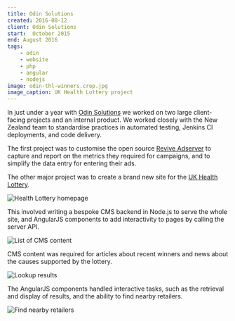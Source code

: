 ```yaml
---
title: Odin Solutions
created: 2016-08-12
client: Odin Solutions
start:  October 2015
end: August 2016
tags:
    - odin
    - website
    - php
    - angular
    - nodejs
image: odin-thl-winners.crop.jpg
image_caption: UK Health Lottery project
---
```


In just under a year with [Odin Solutions](http://www.odinsol.com/)
we worked on two large client-facing projects and an internal product.
We worked closely with the New Zealand team to standardise practices in
automated testing, Jenkins CI deployments, and code delivery.

<!--more-->

The first project was to customise the open source [Revive Adserver](https://www.revive-adserver.com/)
to capture and report on the metrics they required for campaigns, and to simplify the data entry
for entering their ads.

The other major project was to create a brand new site for the [UK Health Lottery](https://www.healthlottery.co.uk/).

![Health Lottery homepage](/images/projects/odin-thl-home.jpg "Homepage")

This involved writing a bespoke CMS backend in Node.js to serve the whole site,
and AngularJS components to add interactivity to pages by calling the server API.

![List of CMS content](/images/projects/odin-thl-winners.jpg "List of CMS content")

CMS content was required for articles about recent winners and news about the causes supported by the lottery.

![Lookup results](/images/projects/odin-thl-results.jpg "Lookup results")

The AngularJS components handled interactive tasks, such as the retrieval and display of results,
and the ability to find nearby retailers.

![Find nearby retailers](/images/projects/odin-thl-retailers.crop.jpg "Find nearby retailers")
